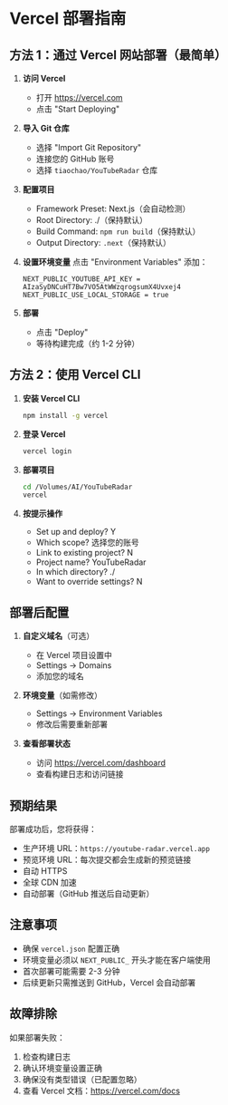 # Vercel 部署指南

## 方法 1：通过 Vercel 网站部署（最简单）

1. **访问 Vercel**
   - 打开 https://vercel.com
   - 点击 "Start Deploying"

2. **导入 Git 仓库**
   - 选择 "Import Git Repository"
   - 连接您的 GitHub 账号
   - 选择 `tiaochao/YouTubeRadar` 仓库

3. **配置项目**
   - Framework Preset: Next.js（会自动检测）
   - Root Directory: ./（保持默认）
   - Build Command: `npm run build`（保持默认）
   - Output Directory: `.next`（保持默认）

4. **设置环境变量**
   点击 "Environment Variables" 添加：
   ```
   NEXT_PUBLIC_YOUTUBE_API_KEY = AIzaSyDNCuHT7Bw7VO5AtWWzqrogsumX4Uvxej4
   NEXT_PUBLIC_USE_LOCAL_STORAGE = true
   ```

5. **部署**
   - 点击 "Deploy"
   - 等待构建完成（约 1-2 分钟）

## 方法 2：使用 Vercel CLI

1. **安装 Vercel CLI**
   ```bash
   npm install -g vercel
   ```

2. **登录 Vercel**
   ```bash
   vercel login
   ```

3. **部署项目**
   ```bash
   cd /Volumes/AI/YouTubeRadar
   vercel
   ```

4. **按提示操作**
   - Set up and deploy? Y
   - Which scope? 选择您的账号
   - Link to existing project? N
   - Project name? YouTubeRadar
   - In which directory? ./
   - Want to override settings? N

## 部署后配置

1. **自定义域名**（可选）
   - 在 Vercel 项目设置中
   - Settings → Domains
   - 添加您的域名

2. **环境变量**（如需修改）
   - Settings → Environment Variables
   - 修改后需要重新部署

3. **查看部署状态**
   - 访问 https://vercel.com/dashboard
   - 查看构建日志和访问链接

## 预期结果

部署成功后，您将获得：
- 生产环境 URL：`https://youtube-radar.vercel.app`
- 预览环境 URL：每次提交都会生成新的预览链接
- 自动 HTTPS
- 全球 CDN 加速
- 自动部署（GitHub 推送后自动更新）

## 注意事项

- 确保 `vercel.json` 配置正确
- 环境变量必须以 `NEXT_PUBLIC_` 开头才能在客户端使用
- 首次部署可能需要 2-3 分钟
- 后续更新只需推送到 GitHub，Vercel 会自动部署

## 故障排除

如果部署失败：
1. 检查构建日志
2. 确认环境变量设置正确
3. 确保没有类型错误（已配置忽略）
4. 查看 Vercel 文档：https://vercel.com/docs